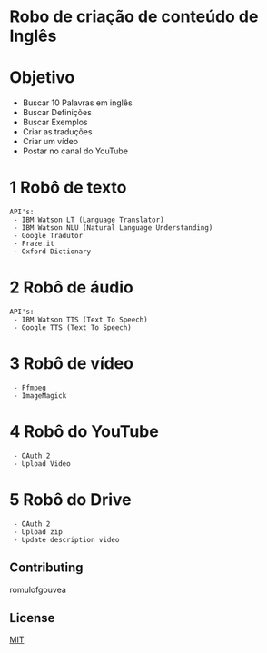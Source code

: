 # Robo de criação de conteúdo de Inglês 


# Objetivo
 - Buscar 10 Palavras em inglês
 - Buscar Definições
 - Buscar Exemplos
 - Criar as traduções
 - Criar um vídeo
 - Postar no canal do YouTube

# 1 Robô de texto

```
API's: 
 - IBM Watson LT (Language Translator)
 - IBM Watson NLU (Natural Language Understanding)
 - Google Tradutor
 - Fraze.it
 - Oxford Dictionary
```

# 2 Robô de áudio

```
API's: 
 - IBM Watson TTS (Text To Speech)
 - Google TTS (Text To Speech)

```

# 3 Robô de vídeo

```
 - Ffmpeg
 - ImageMagick
```

# 4 Robô do YouTube

```
 - OAuth 2
 - Upload Video
```

# 5 Robô do Drive

```
 - OAuth 2
 - Upload zip
 - Update description video
```


## Contributing
romulofgouvea

## License
[MIT](https://choosealicense.com/licenses/mit/)

